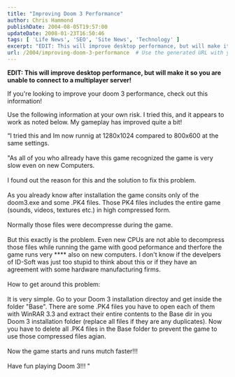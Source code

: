 ```yaml
---
title: "Improving Doom 3 Performance"
author: Chris Hammond
publishDate: 2004-08-05T19:57:00
updateDate: 2008-01-23T16:50:46
tags: [ 'Life News', 'SEO', 'Site News', 'Technology' ]
excerpt: "EDIT: This will improve desktop performance, but will make it so you are unable to connect to a multiplayer server! If you're looking to improve your doom 3 performance, check out this information!  Use the following information at your own risk. I tried this, and it appears to work as noted below. My gameplay has improved quite a bit! &#8220;I tried this and Im now runnig at 1280x1024 compared to 800x600 at the same settings.\"As all of you who allready have this game recognized the game is very slow even on new Computers.I found out the reason for this and the solution to fix this problem.As you already know after installation the game consits only of the doom3.exe and some .PK4 files. Those PK4 files includes the entire game (sounds, videos, textures etc.) in high compressed form.Normally those files were decompresse during the game. But this exactly is the problem. Even new CPUs are not able to decompress those files while running the game with good peformance and therfore the game runs very **** also on new computers. I don't know if the develpers of ID-Soft was just too stupid to think about this or if they have an agreement with some hardware manufacturing firms.How to get around this problem:It is very simple. Go to your Doom 3 installation directoy and get inside the folder \"Base\". There are some .PK4 files you have to open each of them with WinRAR 3.3 and extract their entire contents to the Base dir in you Doom 3 installation folder (replace all files if they are any duplicates). Now you have to delete all .PK4 files in the Base folder to prevent the game to use those compressed files agian.Now the game starts and runs mutch faster!!!Have fun playing Doom 3!!! \" ..."
url: /2004/improving-doom-3-performance  # Use the generated URL with year
---
```

<P><STRONG>EDIT: This will improve desktop performance, but will make it so you are unable to connect to a multiplayer server!</STRONG></P> <P>If you're looking to improve your doom 3 performance, check out this information! </P> <P>Use the following information at your own risk. I tried this, and it appears to work as noted below. My gameplay has improved quite a bit!</P> <P>&#8220;I tried this and Im now runnig at 1280x1024 compared to 800x600 at the same settings.<BR><BR>"As all of you who allready have this game recognized the game is very slow even on new Computers.<BR><BR>I found out the reason for this and the solution to fix this problem.<BR><BR>As you already know after installation the game consits only of the doom3.exe and some .PK4 files. Those PK4 files includes the entire game (sounds, videos, textures etc.) in high compressed form.<BR><BR>Normally those files were decompresse during the game. <BR><BR>But this exactly is the problem. Even new CPUs are not able to decompress those files while running the game with good peformance and therfore the game runs very **** also on new computers. I don't know if the develpers of ID-Soft was just too stupid to think about this or if they have an agreement with some hardware manufacturing firms.<BR><BR>How to get around this problem:<BR><BR>It is very simple. Go to your Doom 3 installation directoy and get inside the folder "Base". There are some .PK4 files you have to open each of them with WinRAR 3.3 and extract their entire contents to the Base dir in you Doom 3 installation folder (replace all files if they are any duplicates). Now you have to delete all .PK4 files in the Base folder to prevent the game to use those compressed files agian.<BR><BR>Now the game starts and runs mutch faster!!!<BR><BR>Have fun playing Doom 3!!! " </P>
